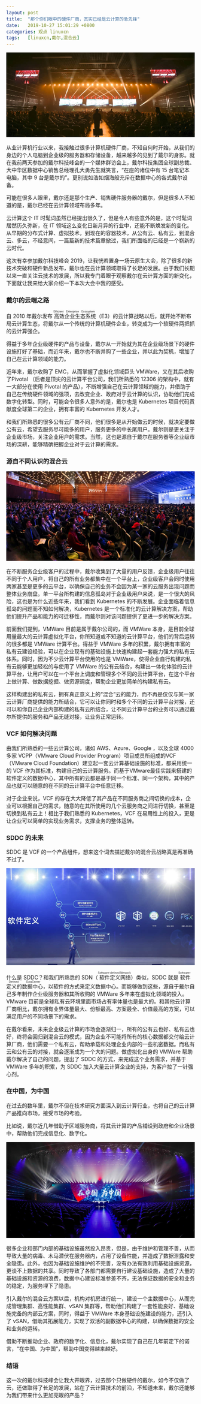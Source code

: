 ```yaml
---
layout: post
title:	"那个你们眼中的硬件厂商，其实已经是云计算的急先锋"
date:	2019-10-27 15:01:29 +0800 
categories:	观点 linuxcn 
tags:	[linuxcn,戴尔,混合云]
---
```



![](/Asserts/Images/album/201910/27/145726b67lqu33t4a32tqq.jpg)


从业计算机行业以来，我接触过很多计算机硬件厂商，不知自何时开始，从我们的身边的个人电脑到企业级的服务器和存储设备，越来越多的见到了戴尔的身影。就在我前两天参加的戴尔科技峰会的一个媒体群访会上，戴尔科技集团全球副总裁、大中华区数据中心销售总经理孔大勇先生就笑言，“在座的诸位中有 15 台笔记本电脑，其中 9 台是戴尔的”。更别说如浩如烟海般充斥在数据中心的各式戴尔设备。


可能在很多人眼里，戴尔还是那个生产、销售硬件服务器的戴尔，但是很多人不知道的是，戴尔已经在云计算领域布局多年。


云计算这个 IT 时髦词虽然已经提出很久了，但是令人有些意外的是，这个时髦词居然历久弥新，在 IT 领域这么变化日新月异的行业中，还能不断焕发新的变化。从早期的分布式计算、虚拟技术，到现在的容器技术，从公有云、私有云，到混合云、多云，不经意间，一篇篇新的技术篇章掀过，我们所面临的已经是一个崭新的云时代。


这次有幸参加戴尔科技峰会 2019，让我恍若置身一场云原生大会，除了很多的新技术突破和硬件新品发布，戴尔也在云计算领域取得了长足的发展。由于我们长期以来一直关注云技术的发展，所以我专门着眼于观察戴尔在云计算方面的新变化，下面就让我来给大家介绍一下本次大会中我的感受。


### 戴尔的云端之路


自 2010 年戴尔发布<ruby> 高效企业生态系统 <rp>  （ </rp> <rt>  Efficient Enterprise Ecosystem </rt> <rp>  ） </rp></ruby>（E3）的云计算战略以后，就开始不断布局云计算生态，将戴尔从一个传统的计算机硬件企业，转变成为一个软硬件两把抓的云计算强企。


得益于多年企业级硬件的产品与设备，戴尔从一开始就为其在企业级场景下的硬件设施打好了基础，而近年来，戴尔也不断并购了一些企业，并以此为契机，增加了自己在云计算领域的能力。


近年来，戴尔收购了 EMC，从而掌握了虚拟化领域巨头 VMWare，又在其后收购了Pivotal （后者是顶尖的云计算平台公司，我们所熟悉的 12306 的架构中，就有一大部分在使用 Pivotal 的产品），不断增强自己在云计算领域的能力，并借助于自己在传统硬件领域的强项，去改变企业、政府对于云计算的认识，协助他们完成数字化转型。同时，可能会令很多人意外的是，戴尔也是 Kubernetes 项目代码贡献度全球第二的企业，拥有丰富的 Kubernetes 开发人才。


和我们所熟悉的很多公有云厂商不同，他们很多是从开始做云的时候，就决定要做公有云，希望去服务尽可能多的用户，服务更多的中长尾用户。戴尔则是更关注于企业级市场，关注企业用户的需求。当然，这也是源自于戴尔在服务器等企业级市场的深耕，能够精确把握企业对于云计算的需求。


### 源自不同认识的混合云


![](/Asserts/Images/album/201910/27/150119zfu778ye4u8c7yw8.jpg)


在不断服务企业级客户的过程中，戴尔收集到了大量的用户反馈，企业级用户往往不同于个人用户，将自己的所有业务都集中在一个平台上，企业级客户会同时使用两家甚至是更多的云平台，以确保自己的业务不会因为某一家的云服务出现问题而整体业务崩盘。单一平台所构建的信息孤岛对于企业级用户来说，是一个很大的风险，这也是为什么近些年来，我们看到 Kubernetes 的不断发展。企业面临着信息孤岛的问题而不知如何解决，Kubernetes 是一个标准化的云计算解决方案，帮助他们提升产品和能力的可迁移性，而戴尔则对该问题提供了更进一步的解决方案。


前面我们提到，VMWare 目前是属于戴尔公司的，而 VMWare 本身，是目前全球用量最大的云计算虚拟化平台，你所知道或不知道的云计算平台，他们的背后运转的很多都是 VMWare 计算平台。得益于 VMWare 多年的积累，戴尔拥有丰富的私有云建设经验，可以在企业现有的基础设施上快速构建起一套能力强大的私有云体系。同时，因为不少云计算平台使用的也是 VMWare，使得企业自行构建的私有云能够更加轻松的与使用了 VMWare 的公有云结合，构建出一体化体验的云计算平台，让用户可以在一个平台上调度和管理多个不同的云计算平台，在这个平台上做计算、做数据挖掘、做资源调度，帮助企业更加简单的构建私有云。


这样构建出的私有云，拥有真正意义上的“混合”云的能力，而不再是仅仅与某一家云计算厂商提供的能力所结合，它可以让你同时和多个不同的云计算平台对接，还可以和你自己企业内部构建的私有云所结合，让不同云计算平台的业务可以通过戴尔所提供的服务和产品无缝对接，让业务正常运转。


### VCF 如何解决问题


由我们所熟悉的一些云计算公司，诸如 AWS、Azure、Google ，以及全球 4000 多家 VCPP（VMware Cloud Provider Program）项目成员所组成的VCF（VMware Cloud Foundation）建立起一套云计算基础设施的标准，都采用统一的 VCF 作为其标准，构建自己的云计算服务。而基于VMware最佳实践来搭建的软件定义的数据中心，其中所有的云都是基于同一个标准、同一个架构，其中的产品也就可以随意的在不同的云计算平台中任意迁移。 


对于企业来说，VCF 的存在大大降低了其产品在不同服务商之间切换的成本，企业可以根据自己的需求，随意的在其所使用的几个云服务商之间进行切换，甚至是切换到私有云上！相比于我们熟悉的 Kubernetes，VCF 在易用性上的投入，更是让企业可以简单的实现业务需求，支撑业务的整体运转。


### SDDC 的未来


SDDC 是 VCF 的一个产品组件，想来这个词去描述戴尔的混合云战略真是再准确不过了。


![](/Asserts/Images/album/201910/27/145837shwwwwclh3cmvgx9.jpg)


什么是 SDDC？和我们所熟悉的 SDN（<ruby> 软件定义网络 <rp>  （ </rp> <rt>  Software-defined Network </rt> <rp>  ） </rp></ruby>）类似，SDDC 就是<ruby> 软件定义的数据中心 <rp>  （ </rp> <rt>  Software-Defined DataCenter </rt> <rp>  ） </rp></ruby>，以软件的方式来定义数据中心。而能够做到这些，源自于戴尔自己多年制作企业级服务器和其所收购的 VMWare 多年来在虚拟化领域的投入。VMware 目前是全球私有云环境里面市场占有率体量也是最大的。和其他云计算厂商相比，戴尔拥有业界体量最大、份额最高、方案最全、价值最高的方案，可以满足用户的不同场景下的需求。


在戴尔看来，未来企业级云计算的市场会逐渐归一，所有的公有云也好、私有云也好，终将会回归到混合云的模式，因为企业不可能将所有的核心数据都交付给云计算厂商，他们需要一个私有云，帮助承载和处理企业内部的一些机密数据。而私有云和公有云的对接，就会逐渐成为一个大的问题。做虚拟化出身的 VMWare 帮助戴尔解决了自己的问题，提出了 SDDC 的方式，来完成这个业务需求，并基于 VMWare 多年的积累，为 SDDC 加入大量云计算企业的支持，为客户拉了一针强心剂。 


### 在中国，为中国


在过去的数年里，戴尔不但在技术研究方面深入到云计算行业，也将自己的云计算产品推向市场，接受市场的考验。


比如说，戴尔近几年借助于区域服务商，将其云计算的产品铺设到政府和企业场景中，帮助他们完成信息化、数字化。


![](/Asserts/Images/album/201910/27/145920p5glzgf4oh64q45f.jpg)


很多企业和部门内部的基础设施虽然投入昂贵，但是，由于维护和管理不善，从而导致大量的病毒、木马潜伏在服务器内，占用了设备性能，并造成了数据泄露和安全隐患。此外，也因为基础设施维护的不完善，没有办法有效利用基础设施资源，更谈不上数据的共享。同时导致了各部门都需要自行建设基础设施，造成了大量的基础设施和资源的浪费，数据中心建设标准参差不齐，无法保证数据的安全和业务的稳定，为服务埋下了隐患。


引入戴尔的混合云方案以后，机构对机房进行统一，建设一个主数据中心，从而完成管理集群、高性能集群、vSAN 集群等，帮助他们构建了一套性能良好、基础设施完备的内部云方案，同时，得益于 VMWare 本身基础设施建设的能力，还引入了 vSAN，借助其拓展能力，实现了双活的副数据中心的构建，以确保数据的安全和业务的运转。


借助不断推动企业、政府的数字化、信息化，戴尔实现了自己在几年前定下的诺言，“在中国、为中国”，帮助中国变得越来越好。


### 结语


这一次的戴尔科技峰会让我大开眼界，过去那个只做硬件的戴尔，如今不仅做了云，还做取得了长足的发展，站在了云计算技术的前沿，不知道未来，戴尔还能够为我们带来什么更加亮眼的产品？

